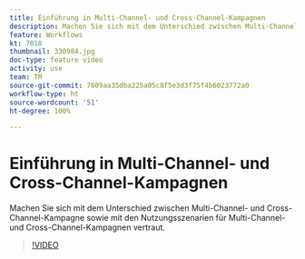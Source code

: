 ```yaml
---
title: Einführung in Multi-Channel- und Cross-Channel-Kampagnen
description: Machen Sie sich mit dem Unterschied zwischen Multi-Channel- und Cross-Channel-Kampagne sowie mit den Nutzungsszenarien für Multi-Channel- und Cross-Channel-Kampagnen vertraut.
feature: Workflows
kt: 7018
thumbnail: 330984.jpg
doc-type: feature video
activity: use
team: TM
source-git-commit: 7609aa35dba225a05c8f5e3d3f75f4b6023772a0
workflow-type: ht
source-wordcount: '51'
ht-degree: 100%

---
```



# Einführung in Multi-Channel- und Cross-Channel-Kampagnen

Machen Sie sich mit dem Unterschied zwischen Multi-Channel- und Cross-Channel-Kampagne sowie mit den Nutzungsszenarien für Multi-Channel- und Cross-Channel-Kampagnen vertraut.

>[!VIDEO](https://video.tv.adobe.com/v/330984?quality=12)
